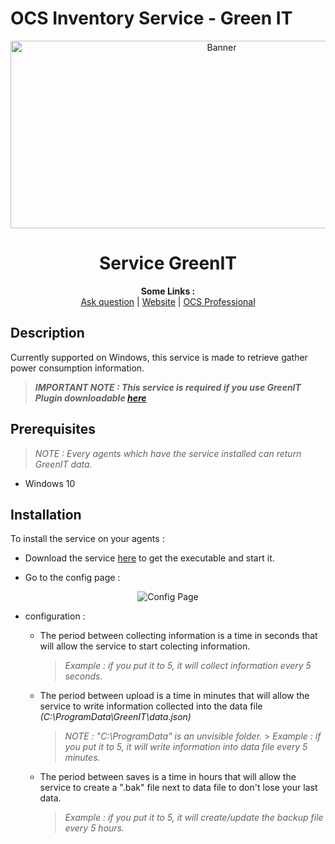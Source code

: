 # OCS Inventory Service - Green IT

<p align="center">
  <img src="https://cdn.ocsinventory-ng.org/common/banners/banner660px.png" height=300 width=660 alt="Banner">
</p>

<h1 align="center">Service GreenIT</h1>
<p align="center">
  <b>Some Links :</b><br>
  <a href="https://ask.ocsinventory-ng.org">Ask question</a> |
  <a href="https://www.ocsinventory-ng.org/?utm_source=github-ocs">Website</a> |
  <a href="https://www.ocsinventory-ng.org/en/#ocs-pro-en">OCS Professional</a>
</p>

## Description

Currently supported on Windows, this service is made to retrieve gather power consumption information.

> _**IMPORTANT NOTE : This service is required if you use GreenIT Plugin downloadable <a href="https://github.com/Atineon/ocsinventory-plugin_greenit">here</a>**_

## Prerequisites

> _NOTE : Every agents which have the service installed can return GreenIT data._

- Windows 10

## Installation

To install the service on your agents :

- Download the service <a href="https://github.com/Atineon/ocsinventory-service_greenit/releases/">here</a> to get the executable and start it.

- Go to the config page :

<p align="center">
  <img src="https://i.postimg.cc/VsXYPhJH/Capture-d-cran-du-2023-05-10-11-33-16.png" alt="Config Page"/>
</p>

- configuration :

  - The period between collecting information is a time in seconds that will allow the service to start colecting information.

    > _Example : if you put it to 5, it will collect information every 5 seconds._

  - The period between upload is a time in minutes that will allow the service to write information collected into the data file _(C:\\ProgramData\GreenIT\data.json)_

    > _NOTE : "C:\\ProgramData" is an unvisible folder._ > _Example : if you put it to 5, it will write information into data file every 5 minutes._

  - The period between saves is a time in hours that will allow the service to create a ".bak" file next to data file to don't lose your last data.

    > _Example : if you put it to 5, it will create/update the backup file every 5 hours._
